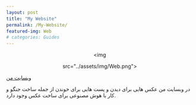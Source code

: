```yaml
---
layout: post
title: "My Website"
permalink: /My-Website/
featured-img: Web
# categories: Guides
---
```



<center>

<img 

src="../assets/img/Web.png">

</center>

<a href="https://mahch40.ir/">وبسایت من
</a>

<body>
در وبسایت من عکس هایی برای دیدن و پست هایی برای خوندن از جمله ساخت جنگو و کار با هوش مصنوعی برای ساخت عکس وجود دارد.
</body>